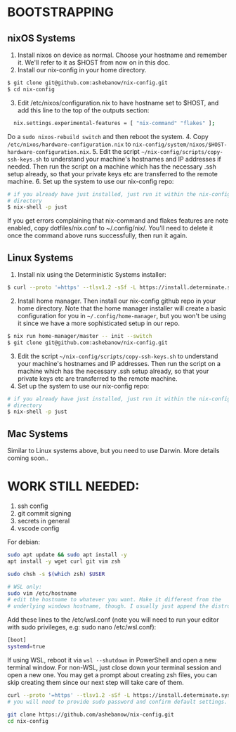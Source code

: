 # BOOTSTRAPPING

## nixOS Systems
1. Install nixos on device as normal. Choose your hostname and remember it. We'll refer to it as $HOST from now on in this doc.
2. Install our nix-config in your home directory.
```bash
$ git clone git@github.com:ashebanow/nix-config.git
$ cd nix-config
```
3. Edit /etc/nixos/configuration.nix to have hostname set to $HOST, and add this line to the top of the outputs section:
```bash
  nix.settings.experimental-features = [ "nix-command" "flakes" ];
```
Do a ```sudo nixos-rebuild switch``` and then reboot the system.
4. Copy ```/etc/nixos/hardware-configuration.nix``` to ```nix-config/system/nixos/$HOST-hardware-configuration.nix```. 
5. Edit the script ```~/nix-config/scripts/copy-ssh-keys.sh``` to understand your machine's hostnames and IP addresses if needed. Then run the script on a machine which has the necessary .ssh setup already, so that your private keys etc are transferred to the remote machine.
6. Set up the system to use our nix-config repo:
```bash
# if you already have just installed, just run it within the nix-config
# directory
$ nix-shell -p just
```
If you get errors complaining that nix-command and flakes features
are note enabled, copy dotfiles/nix.conf to ~/.config/nix/. You'll need to
delete it once the command above runs successfully, then run it again.

## Linux Systems
1. Install nix using the Deterministic Systems installer:

```bash
$ curl --proto '=https' --tlsv1.2 -sSf -L https://install.determinate.systems/nix | sh -s -- install
```

2. Install home manager. Then install our nix-config github repo in your home directory. Note that the home manager installer will create a basic configuration for you in ```~/.config/home-manager```, but you won't be using it since we have a more sophisticated setup in our repo.
```bash
$ nix run home-manager/master -- init --switch
$ git clone git@github.com:ashebanow/nix-config.git
```
3. Edit the script ```~/nix-config/scripts/copy-ssh-keys.sh``` to understand your machine's hostnames and IP addresses. Then run the script on a machine which has the necessary .ssh setup already, so that your private keys etc are transferred to the remote machine.
4. Set up the system to use our nix-config repo:
```bash
# if you already have just installed, just run it within the nix-config
# directory
$ nix-shell -p just
```
## Mac Systems

Similar to Linux systems above, but you need to use Darwin. More details coming soon..

# WORK STILL NEEDED:
1. ssh config
2. git commit signing
3. secrets in general
4. vscode config


For debian:

```bash
sudo apt update && sudo apt install -y
apt install -y wget curl git vim zsh

sudo chsh -s $(which zsh) $USER

# WSL only:
sudo vim /etc/hostname
# edit the hostname to whatever you want. Make it different from the
# underlying windows hostname, though. I usually just append the distro name.


```

Add these lines to the /etc/wsl.conf (note you will need to run your editor
with sudo privileges, e.g: sudo nano /etc/wsl.conf):

```bash
[boot]
systemd=true
```

If using WSL, reboot it via ```wsl --shutdown``` in PowerShell and open a
new terminal window. For non-WSL, just close down your terminal session and
open a new one. You may get a prompt about creating zsh files, you can skip
creating them since our next step will take care of them.

```bash
curl --proto '=https' --tlsv1.2 -sSf -L https://install.determinate.systems/nix | sh -s -- install
# you will need to provide sudo password and confirm default settings.

git clone https://github.com/ashebanow/nix-config.git
cd nix-config
```


